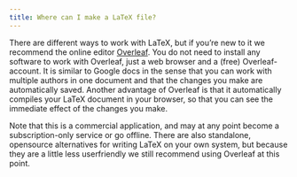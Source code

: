 ```yaml
---
title: Where can I make a LaTeX file?
---
```

There are different ways to work with LaTeX, but if you’re new to it we recommend the online editor [Overleaf](https://overleaf.com). You do not need to install any software to work with Overleaf, just a web browser and a (free) Overleaf-account. It is similar to Google docs in the sense that you can work with multiple authors in one document and that the changes you make are automatically saved. Another advantage of Overleaf is that it automatically compiles your LaTeX document in your browser, so that you can see the immediate effect of the changes you make.

Note that this is a commercial application, and may at any point become a subscription-only service or go offline. There are also standalone, opensource alternatives for writing LaTeX on your  own system, but because they are a little less userfriendly we still recommend using Overleaf at this point.
